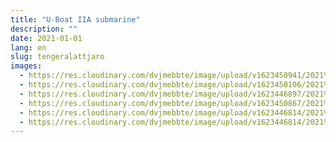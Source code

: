 ```yaml
---
title: "U-Boat IIA submarine"
description: ""
date: 2021-01-01
lang: en
slug: tengeralattjaro
images:
  - https://res.cloudinary.com/dvjmebbte/image/upload/v1623450941/2021%20Tengeralattj%C3%A1r%C3%B3/u1_0a7f8e5d95.jpg
  - https://res.cloudinary.com/dvjmebbte/image/upload/v1623450106/2021%20Tengeralattj%C3%A1r%C3%B3/IMG_20180804_132056_3abf77d586.jpg
  - https://res.cloudinary.com/dvjmebbte/image/upload/v1623446897/2021%20Tengeralattj%C3%A1r%C3%B3/1_a7aec37fb7.png
  - https://res.cloudinary.com/dvjmebbte/image/upload/v1623450867/2021%20Tengeralattj%C3%A1r%C3%B3/u1_dfa4f7553f.jpg
  - https://res.cloudinary.com/dvjmebbte/image/upload/v1623446814/2021%20Tengeralattj%C3%A1r%C3%B3/IMG_20180506_154418_b39b39b612.jpg
  - https://res.cloudinary.com/dvjmebbte/image/upload/v1623446814/2021%20Tengeralattj%C3%A1r%C3%B3/vesikko_plans_7c9f930468.jpg
---
```

